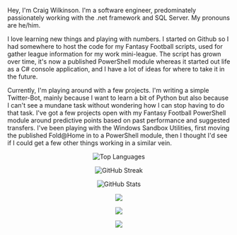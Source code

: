 Hey, I'm Craig Wilkinson. I'm a software engineer, predominately passionately working with the .net framework and SQL Server.  My pronouns are he/him.

I love learning new things and playing with numbers.  I started on Github so I had somewhere to host the code for my Fantasy Football scripts, used for gather league information for my work mini-league.  The script has grown over time, it's now a published PowerShell module whereas it started out life as a C# console application, and I have a lot of ideas for where to take it in the future.

Currently, I'm playing around with a few projects.  I'm writing a simple Twitter-Bot, mainly because I want to learn a bit of Python but also because I can't see a mundane task without wondering how I can stop having to do that task.  I've got a few projects open with my Fantasy Football PowerShell module around predictive points based on past performance and suggested transfers.  I've been playing with the Windows Sandbox Utilities, first moving the published Fold@Home in to a PowerShell module, then I thought I'd see if I could get a few other things working in a similar vein.

<div align="center">

![Top Languages](https://github-readme-stats.vercel.app/api/top-langs/?username=c-wilkinson&theme=dark)

![GitHub Streak](https://github-readme-streak-stats.herokuapp.com/?user=c-wilkinson&theme=dark&hide_border=true)
  
![GitHub Stats](https://github-readme-stats.vercel.app/api?username=c-wilkinson&theme=dark)

<a href="https://twitter.com/SQLCadavre" target="blank"><img align="center" src="https://img.shields.io/twitter/follow/SQLCadavre.svg?style=social"/></a>

<a href="www.linkedin.com/in/craigawilkinson" target="blank"><img align="center" src="https://img.shields.io/badge/LinkedIn-blue?style=flat&logo=linkedin&labelColor=blue"/></a>
  
<a href='https://strava.com/athletes/72989925' target="_clean"><img src='https://img.shields.io/badge/Strava-orange?style=flat&logo=strava&labelColor=white'/></a>
</div>
